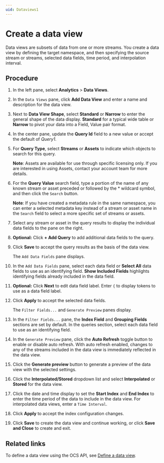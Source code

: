 ```yaml
---
uid: Dataviews1
---
```


# Create a data view

Data views are subsets of data from one or more streams. You create a data view by defining the target namespace, and then specifying the source stream or streams, selected data fields, time period, and interpolation interval. 

## Procedure

1. In the left pane, select **Analytics** > **Data Views**.

1. In the `Data Views` pane, click **Add Data View** and enter a name and description for the data view.

1. Next to **Data View Shape**, select **Standard** or **Narrow** to enter the general shape of the data display. **Standard** for a typical wide table or **Narrow** to pivot your data into a Field, Value pair format. 

1. In the center pane, update the **Query Id** field to a new value or accept the default of *Query1*.

1. For **Query Type**, select **Streams** or **Assets** to indicate which objects to search for this query.

   **Note**: Assets are available for use through specific licensing only. If you are interested in using Assets, contact your account team for more details.

1. For the **Query Value** search field, type a portion of the name of any known stream or asset preceded or followed by the * wildcard symbol, and then click the `Search` button.

   **Note**: If you have created a metadata rule in the same namespace, you can enter a selected metadata key instead of a stream or asset name in the `Search` field to select a more specific set of streams or assets.

1. Select any stream or asset in the query results to display the individual data fields to the pane on the right.

1. **Optional:** Click **+ Add Query** to add additional data fields to the query.

1. Click **Save** to accept the query results as the basis of the data view.

   The `Add Data Fields` pane displays.
   
1. In the `Add Data Fields` pane, select each data field or **Select All** data fields to use as an identifying field. **Show Included Fields** highlights identifying fields already included in the data field.

1. **Optional:** Click **Next** to edit data field label. Enter `{` to display tokens to use as a data field label. 

1. Click **Apply** to accept the selected data fields.

   The `Filter Fields...` and `Generate Preview` panes display.

1. In the `Filter Fields...` pane, the **Index Field** and **Grouping Fields** sections are set by default. In the queries section, select each data field to use as an identifying field.

1. In the `Generate Preview` pane, click the **Auto Refresh** toggle button to enable or disable auto refresh. With auto refresh enabled, changes to any of the streams included in the data view is immediately reflected in the data view.

1. Click the **Generate preview** button to generate a preview of the data view with the selected settings.

1. Click the **Interpolated/Stored** dropdown list and select **Interpolated** or **Stored** for the data view.

1. Click the date and time display to set the **Start Index** and **End Index** to enter the time period of the data to include in the data view. For interpolated data views, enter a `Time Interval`.

1. Click **Apply** to accept the index configuration changes.

1. Click **Save** to create the data view and continue working, or click **Save and Close** to create and exit.

## Related links

To define a data view using the OCS API, see [Define a data view](xref:DataViewsQuickStartDefine).
